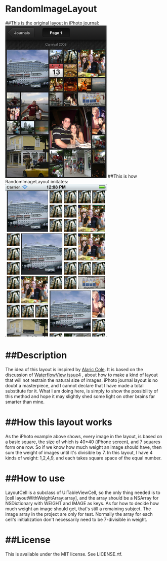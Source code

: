RandomImageLayout
=================

##This is the original layout in iPhoto journal:
<img src="https://github.com/aceisScope/RandomImageLayout/raw/master/example.png"/> 
##This is how RandomImageLayout imitates:
<img src="https://github.com/aceisScope/RandomImageLayout/raw/master/screenshot.png"/> 
</div>

##Description
=================
The idea of this layout is inspired by <a href="https://github.com/alariccole">Alaric Cole</a>. It is based on the discussion of <a href="https://github.com/aceisScope/WaterflowView/issues/4">WaterflowView issue4</a> , about how to make a kind of layout that will not restrain the natural size of images.
iPhoto journal layout is no doubt a masterpiece, and I cannot declare that I have made a total substitute for it. What I am doing here, is simply to show the possibility of this method and hope it may slightly shed some light on other brains far smarter than mine.

##How this layout works
===================
As the iPhoto example above shows, every image in the layout, is based on a basic square, the size of which is 40*40 (iPhone screen), and 7 squares form one row. So if we know how much weight an image should have, then sum the weight of images until it's divisible by 7.
In this layout, I have 4 kinds of weight: 1,2,4,9, and each takes square space of the equal number.

##How to use
=================
LayoutCell is a subclass of UITableViewCell, so the only thing needed is to [cell layoutWithWeightArray:array], and the array should be a NSArray for NSDictionary with WEIGHT and IMAGE as keys.
As for how to decide how much weight an image should get, that's still a remaining subject. 
The image array in the project are only for test. Normally the array for each cell's initialization don't necessarily need to be 7-divisible in weight.

##License
=================
This is available under the MIT license. See LICENSE.rtf.


